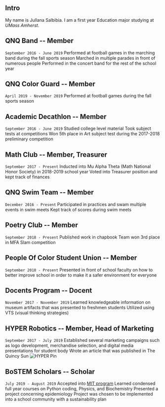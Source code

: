 ## Intro 

My name is Jullana Salbibia. I am a first year Education major studying at *UMass Amherst*. 


## QNQ Band -- Member
`September 2016 - June 2019`
Performed at football games in the marching band during the fall sports season
Marched in multiple parades in front of numerous people
Performed in the concert band for the rest of the school year

## QNQ Color Guard -- Member
`April 2019 - November 2019`
Performed at football games during the fall sports season

## Academic Decathlon -- Member
`September 2016 - June 2019`
Studied college level material
Took subject tests at competitions
Won 5th place in Art subject test during the 2017-2018 preliminary competition

## Math Club -- Member, Treasurer
`September 2017 - Present`
Inducted into Mu Alpha Theta (Math National Honor Society) in 2018-2019 school year
Voted into Treasurer position and kept track of finances

## QNQ Swim Team -- Member
`December 2016 - Present`
Participated in practices and swam multiple events in swim meets
Kept track of scores during swim meets

## Poetry Club -- Member
`September 2018 - Present`
Published work in chapbook
Team won 3rd place in MFA Slam competition

## People Of Color Student Union -- Member
`September 2018 - Present`
Presented in front of school faculty on how to better improve school in order to make it a safer environment for everyone

## Docents Program -- Docent
`November 2017 - November 2019`
Learned knowledgeable information on museum artifacts that was presented to freshmen students
Utilized using VTS (visual thinking strategies)

## HYPER Robotics -- Member, Head of Marketing
`September 2017 - July 2019`
Established several marketing campaigns such as logo development, merchandise selection, and digital media presentations for student body
Wrote an article that was published in The Quincy Sun
![HYPER Pin](https://i.imgur.com/cNH8kZZ.png) 

## BoSTEM Scholars -- Scholar
`July 2019 - August 2019`
Accepted into [MIT program](https://bostem.mit.edu/) 
Learned condensed full year courses on Python coding, Physics, and Biochemistry
Presented a project concerning epidemiology
Project was chosen to be implemented into a school community with a sustainability plan
